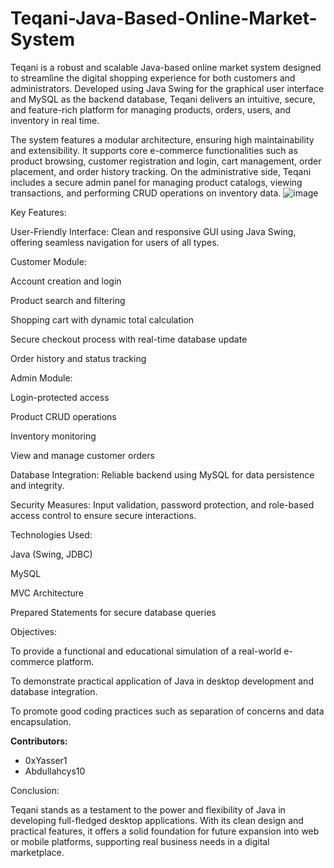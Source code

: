 # Teqani-Java-Based-Online-Market-System
Teqani is a robust and scalable Java-based online market system designed to streamline the digital shopping experience for both customers and administrators. Developed using Java Swing for the graphical user interface and MySQL as the backend database, Teqani delivers an intuitive, secure, and feature-rich platform for managing products, orders, users, and inventory in real time.

The system features a modular architecture, ensuring high maintainability and extensibility. It supports core e-commerce functionalities such as product browsing, customer registration and login, cart management, order placement, and order history tracking. On the administrative side, Teqani includes a secure admin panel for managing product catalogs, viewing transactions, and performing CRUD operations on inventory data.
![image](https://github.com/user-attachments/assets/c095e60e-6c45-419d-8fed-c70b62d07b7a)


Key Features:

User-Friendly Interface: Clean and responsive GUI using Java Swing, offering seamless navigation for users of all types.

Customer Module:

Account creation and login

Product search and filtering

Shopping cart with dynamic total calculation

Secure checkout process with real-time database update

Order history and status tracking

Admin Module:

Login-protected access

Product CRUD operations

Inventory monitoring

View and manage customer orders

Database Integration: Reliable backend using MySQL for data persistence and integrity.

Security Measures: Input validation, password protection, and role-based access control to ensure secure interactions.

Technologies Used:

Java (Swing, JDBC)

MySQL

MVC Architecture

Prepared Statements for secure database queries

Objectives:

To provide a functional and educational simulation of a real-world e-commerce platform.

To demonstrate practical application of Java in desktop development and database integration.

To promote good coding practices such as separation of concerns and data encapsulation.

**Contributors:**
- 0xYasser1  
- Abdullahcys10


Conclusion:

Teqani stands as a testament to the power and flexibility of Java in developing full-fledged desktop applications. With its clean design and practical features, it offers a solid foundation for future expansion into web or mobile platforms, supporting real business needs in a digital marketplace.

